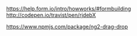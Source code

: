 https://help.form.io/intro/howworks/#formbuilding
http://codepen.io/travist/pen/rjdebX

https://www.npmjs.com/package/ng2-drag-drop


